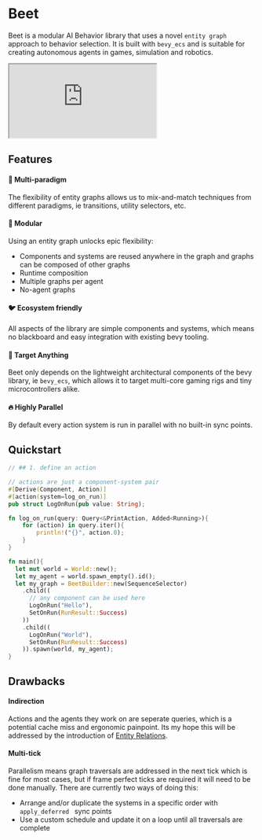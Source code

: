 # Beet

Beet is a modular AI Behavior library that uses a novel `entity graph` approach to behavior selection. It is built with `bevy_ecs` and is suitable for creating autonomous agents in games, simulation and robotics.


<iframe src="https://mrchantey.github.io/beet/play/?spawn-bee=&spawn-flower=&hide-graph=&graph=CAAAAAAAAABOZXcgTm9kZQEAAAAAAAAAAAAAAAAAAD%2FNzMw9AAAAAAAAAAA"></iframe>

## Features

#### 🌈 Multi-paradigm

The flexibility of entity graphs allows us to mix-and-match techniques from different paradigms, ie transitions, utility selectors, etc.

#### 🌳 Modular

Using an entity graph unlocks epic flexibility:
- Components and systems are reused anywhere in the graph and graphs can be composed of other graphs
- Runtime composition
- Multiple graphs per agent
- No-agent graphs

#### 🐦 Ecosystem friendly

All aspects of the library are simple components and systems, which means no blackboard and easy integration with existing bevy tooling.

#### 🎯 Target Anything

Beet only depends on the lightweight architectural components of the bevy library, ie `bevy_ecs`, which allows it to target multi-core gaming rigs and tiny microcontrollers alike.

#### 🔥 Highly Parallel

By default every action system is run in parallel with no built-in sync points.

## Quickstart

```rust
// ## 1. define an action

// actions are just a component-system pair
#[Derive(Component, Action)]
#[action(system=log_on_run)]
pub struct LogOnRun(pub value: String);

fn log_on_run(query: Query<&PrintAction, Added<Running>){
	for (action) in query.iter(){
		println!("{}", action.0);
	}
}

fn main(){
  let mut world = World::new();
  let my_agent = world.spawn_empty().id();
  let my_graph = BeetBuilder::new(SequenceSelector)
    .child((
      // any component can be used here
      LogOnRun("Hello"),
      SetOnRun(RunResult::Success)
    ))
    .child((
      LogOnRun("World"), 
      SetOnRun(RunResult::Success)
    )).spawn(world, my_agent);
}
```

## Drawbacks

#### Indirection

Actions and the agents they work on are seperate queries, which is a potential cache miss and ergonomic painpoint. Its my hope this will be addressed by the introduction of [Entity Relations](https://github.com/bevyengine/bevy/issues/3742).

#### Multi-tick

Parallelism means graph traversals are addressed in the next tick which is fine for most cases, but if frame perfect ticks are required it will need to be done manually. There are currently two ways of doing this:
- Arrange and/or duplicate the systems in a specific order with `apply_deferred ` sync points
- Use a custom schedule and update it on a loop until all traversals are complete